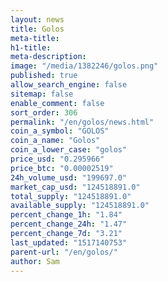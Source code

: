 ```yaml
---
layout: news
title: Golos
meta-title: 
h1-title: 
meta-description: 
image: "/media/1382246/golos.png"
published: true
allow_search_engine: false
sitemap: false
enable_comment: false
sort_order: 306
permalink: "/en/golos/news.html"
coin_a_symbol: "GOLOS"
coin_a_name: "Golos"
coin_a_lower_case: "golos"
price_usd: "0.295966"
price_btc: "0.00002519"
24h_volume_usd: "199697.0"
market_cap_usd: "124518891.0"
total_supply: "124518891.0"
available_supply: "124518891.0"
percent_change_1h: "1.84"
percent_change_24h: "1.47"
percent_change_7d: "3.21"
last_updated: "1517140753"
parent-url: "/en/golos/"
author: Sam
---
```


